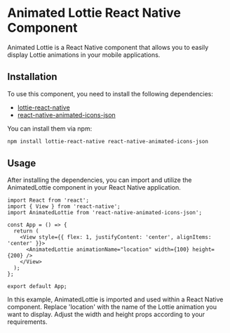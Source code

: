 # Animated Lottie React Native Component

Animated Lottie is a React Native component that allows you to easily display Lottie animations in your mobile applications.

## Installation

To use this component, you need to install the following dependencies:

- [lottie-react-native](https://www.npmjs.com/package/lottie-react-native)
- [react-native-animated-icons-json](https://www.npmjs.com/package/react-native-animated-icons-json)

You can install them via npm:

```bash
npm install lottie-react-native react-native-animated-icons-json
```
## Usage
After installing the dependencies, you can import and utilize the AnimatedLottie component in your React Native application.

```
import React from 'react';
import { View } from 'react-native';
import AnimatedLottie from 'react-native-animated-icons-json';

const App = () => {
  return (
    <View style={{ flex: 1, justifyContent: 'center', alignItems: 'center' }}>
      <AnimatedLottie animationName="location" width={100} height={200} />
    </View>
  );
};

export default App;
```

In this example, AnimatedLottie is imported and used within a React Native component. Replace 'location' with the name of the Lottie animation you want to display. Adjust the width and height props according to your requirements.